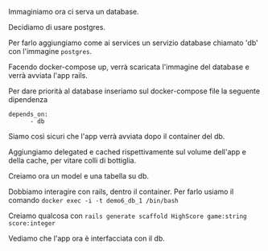 Immaginiamo ora ci serva un database.

Decidiamo di usare postgres.

Per farlo aggiungiamo come ai services un servizio database chiamato 'db' con l'immagine `postgres`.

Facendo docker-compose up, verrà scaricata l'immagine del database e verrà avviata l'app rails.

Per dare priorità al database inseriamo sul docker-compose file la seguente dipendenza

```
depends_on:
      - db

```

Siamo così sicuri che l'app verrà avviata dopo il container del db.

Aggiungiamo delegated e cached rispettivamente sul volume dell'app e della cache, per vitare colli di bottiglia.

Creiamo ora un model e una tabella su db.

Dobbiamo interagire con rails, dentro il container. Per farlo usiamo il comando `docker exec -i -t demo6_db_1 /bin/bash`

Creiamo qualcosa con `rails generate scaffold HighScore game:string score:integer`

Vediamo che l'app ora è interfacciata con il db.
